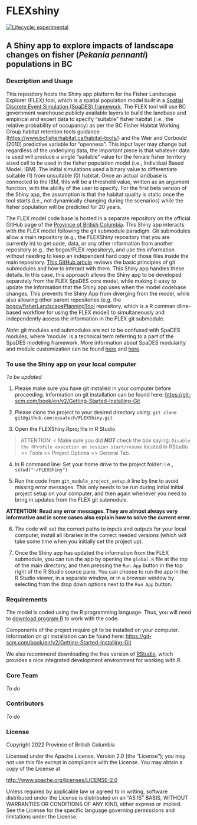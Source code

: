 
<!-- README.md is generated from README.Rmd. Please edit that file -->

# FLEXshiny

<!-- badges: start -->

[![Lifecycle:
experimental](https://img.shields.io/badge/lifecycle-experimental-orange.svg)](https://lifecycle.r-lib.org/articles/stages.html#experimental)
<!-- badges: end -->

## A Shiny app to explore impacts of landscape changes on fisher (*Pekania pennanti*) populations in BC


### Description and Usage

This repository hosts the Shiny app platform for the Fisher Landscape Explorer (FLEX) tool, which is a spatial population model built in a [Spatial Discrete Event Simulation (SpaDES) framework](https://spades.predictiveecology.org/). The FLEX tool will use BC government warehouse publicly available layers to build the landbase and empirical and expert data to specify “suitable” fisher habitat (i.e., the relative probability of occupancy) as per the BC Fisher Habitat Working Group habitat retention tools guidance (https://www.bcfisherhabitat.ca/habitat-tools/) and the Weir and Corbould (2010) predictive variable for “openness”. This input layer may change but regardless of the underlying data, the important piece is that whatever data is used will produce a single “suitable” value for the female fisher territory sized cell to be used in the fisher population model (i.e., Individual Based Model; IBM). The initial simulations used a binary value to differentiate suitable (1) from unsuitable (0) habitat. Once an actual landbase is connected to the IBM, this will be a threshold value, written as an argument function, with the ability of the user to specify. For the first beta version of the Shiny app, the assumption is that the habitat quality is static once the tool starts (i.e., not dynamically changing during the scenarios) while the fisher population will be predicted for 20 years.

The FLEX model code base is hosted in a separate repository on the official GitHub page of the [Province of British Columbia](https://github.com/bcgov/FLEX). This Shiny app interacts with the FLEX model following the git submodule paradigm. Git submodules allow a main repository (e.g., the FLEXShiny repository that you are currently in) to get code, data, or any other information from another repository (e.g., the bcgov/FLEX repository), and use this information without needing to keep an independent hard copy of those files inside the main repository. [This GitHub article](https://gist.github.com/gitaarik/8735255) reviews the basic principles of git submodules and how to interact with them. This Shiny app handles these details. In this case, this approach allows the Shiny app to be developed separately from the FLEX SpaDES core model, while making it easy to update the information that the Shiny app uses when the model codebase changes. This prevents the Shiny App from diverging from the model, while also allowing other parent repositories (e.g. the [bcgov/fisherLandscapePlanningTool](https://github.com/bcgov/fisherLandscapePlanningTool) repository, which is a R comman dline-based workflow for using the FLEX model) to simultaneously and independently access the information in the FLEX git submodule. 

*Note:* git modules and submodules are not to be confused with SpaDES modules, where 'module' is a technical term referring to a part of the SpaDES modeling framework. More information about SpaDES modularity and module customization can be found [here](https://cran.r-project.org/web/packages/SpaDES.core/vignettes/i-introduction.html#spades-modules) and [here](https://cran.r-project.org/web/packages/SpaDES.core/vignettes/ii-modules.html).


### To use the Shiny app on your local computer

*To be updated*

1. Please make sure you have git installed in your computer before proceeding. Information on git installation can be found here: https://git-scm.com/book/en/v2/Getting-Started-Installing-Git  

2. Please clone the project to your desired directory using: `git clone git@github.com:essatech/FLEXShiny.git`   

3. Open the FLEXShiny.Rproj file in R Studio
 > ATTENTION: < Make sure you did ***NOT*** check the box saying: `Disable the RProfile execution on session start/resume` located in RStudio >> Tools >> Project Options >> General Tab.   

4. In R command line: Set your home drive to the project folder: i.e., `setwd("~/FLEXShiny")`   

5. Run the code from `git_module_project_setup.R` line by line to avoid missing error messages. This only needs to be run during initial initial project setup on your computer, and then again whenever you need to bring in updates from the FLEX git submodule.

**ATTENTION: Read any error messages. They are almost always very informative and in some cases also explain how to solve the current error.** 

6. The code will set the correct paths to inputs and outputs for your local computer, install all libraries in the correct needed versions (which will take some time when you initially set the project up).

7. Once the Shiny app has updated the information from the FLEX submodule, you can run the app by opening the `global.R` file at the top of the main directory, and then pressing the `Run App` button in the top right of the R Studio source pane. You can choose to run the app in the R Studio viewer, in a separate window, or in a browser window by selecting from the drop down options next to the `Run App` button.    


### Requirements

The model is coded using the R programming language. Thus, you will need
to [download program R](https://cran.r-project.org/bin/windows/base/) to
work with the code. 

Components of the project require git to be installed on your computer. Information on git installation can be found here: https://git-scm.com/book/en/v2/Getting-Started-Installing-Git  

We also recommend downloading the free version of
[RStudio](https://rstudio.com/products/rstudio/download/), which
provides a nice integrated development environment for working with R.


### Core Team
*To do*


### Contributors
*To do*


### License

Copyright 2022 Province of British Columbia

Licensed under the Apache License, Version 2.0 (the “License”); you may
not use this file except in compliance with the License. You may obtain
a copy of the License at

<http://www.apache.org/licenses/LICENSE-2.0>

Unless required by applicable law or agreed to in writing, software
distributed under the License is distributed on an “AS IS” BASIS,
WITHOUT WARRANTIES OR CONDITIONS OF ANY KIND, either express or implied.
See the License for the specific language governing permissions and
limitations under the License.
